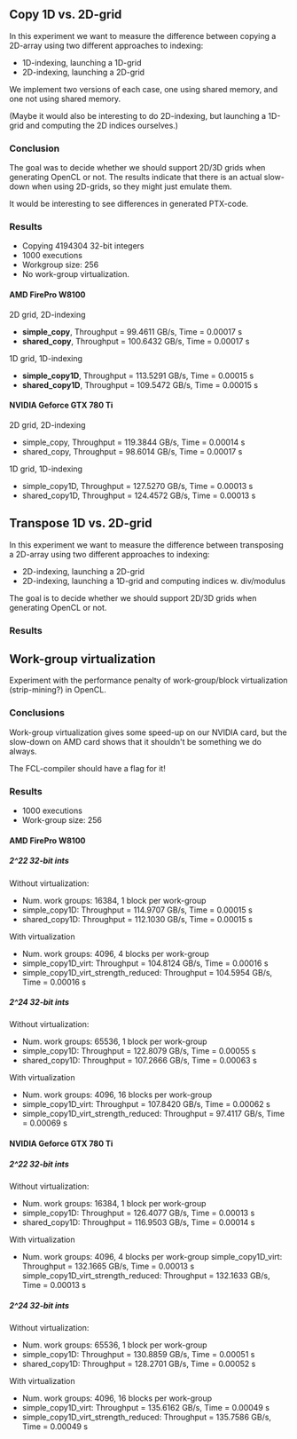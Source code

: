 Copy 1D vs. 2D-grid
------------------
In this experiment we want to measure the difference between copying
a 2D-array using two different approaches to indexing:

 * 1D-indexing, launching a 1D-grid
 * 2D-indexing, launching a 2D-grid

We implement two versions of each case, one using shared memory, and
one not using shared memory.

(Maybe it would also be interesting to do 2D-indexing, but launching a
1D-grid and computing the 2D indices ourselves.)

### Conclusion

The goal was to decide whether we should support 2D/3D grids when
generating OpenCL or not. The results indicate that there is an actual
slow-down when using 2D-grids, so they might just emulate them.

It would be interesting to see differences in generated PTX-code.

### Results
 * Copying 4194304 32-bit integers
 * 1000 executions
 * Workgroup size: 256
 * No work-group virtualization.

#### AMD FirePro W8100
2D grid, 2D-indexing

 - **simple_copy**, Throughput =  99.4611 GB/s, Time = 0.00017 s
 - **shared_copy**, Throughput = 100.6432 GB/s, Time = 0.00017 s

1D grid, 1D-indexing

 - **simple_copy1D**, Throughput = 113.5291 GB/s, Time = 0.00015 s
 - **shared_copy1D**, Throughput = 109.5472 GB/s, Time = 0.00015 s

#### NVIDIA Geforce GTX 780 Ti
2D grid, 2D-indexing

 - simple_copy, Throughput = 119.3844 GB/s, Time = 0.00014 s
 - shared_copy, Throughput = 98.6014 GB/s, Time = 0.00017 s

1D grid, 1D-indexing

 - simple_copy1D, Throughput = 127.5270 GB/s, Time = 0.00013 s
 - shared_copy1D, Throughput = 124.4572 GB/s, Time = 0.00013 s


Transpose 1D vs. 2D-grid
-----------------------
In this experiment we want to measure the difference between
transposing a 2D-array using two different approaches to indexing:

 * 2D-indexing, launching a 2D-grid
 * 2D-indexing, launching a 1D-grid and computing indices w. div/modulus

The goal is to decide whether we should support 2D/3D grids when
generating OpenCL or not.

### Results

Work-group virtualization
-------------------------
Experiment with the performance penalty of work-group/block
virtualization (strip-mining?) in OpenCL. 

### Conclusions

Work-group virtualization gives some speed-up on our NVIDIA card, but
the slow-down on AMD card shows that it shouldn't be something we do
always.

The FCL-compiler should have a flag for it!

### Results
 * 1000 executions
 * Work-group size: 256

#### AMD FirePro W8100

##### 2^22 32-bit ints

Without virtualization:

 - Num. work groups: 16384, 1 block per work-group
 - simple_copy1D: Throughput = 114.9707 GB/s, Time = 0.00015 s
 - shared_copy1D: Throughput = 112.1030 GB/s, Time = 0.00015 s

With virtualization

 - Num. work groups: 4096, 4 blocks per work-group
 - simple_copy1D_virt: Throughput = 104.8124 GB/s, Time = 0.00016 s
 - simple_copy1D_virt_strength_reduced: Throughput = 104.5954 GB/s, Time = 0.00016 s

##### 2^24 32-bit ints

Without virtualization:

 - Num. work groups: 65536, 1 block per work-group
 - simple_copy1D: Throughput = 122.8079 GB/s, Time = 0.00055 s
 - shared_copy1D: Throughput = 107.2666 GB/s, Time = 0.00063 s


With virtualization

 - Num. work groups: 4096, 16 blocks per work-group
 - simple_copy1D_virt: Throughput = 107.8420 GB/s, Time = 0.00062 s
 - simple_copy1D_virt_strength_reduced: Throughput = 97.4117 GB/s, Time = 0.00069 s


#### NVIDIA Geforce GTX 780 Ti

##### 2^22 32-bit ints

Without virtualization:

 - Num. work groups: 16384, 1 block per work-group
 - simple_copy1D: Throughput = 126.4077 GB/s, Time = 0.00013 s
 - shared_copy1D: Throughput = 116.9503 GB/s, Time = 0.00014 s

With virtualization

 - Num. work groups: 4096, 4 blocks per work-group
 simple_copy1D_virt: Throughput = 132.1665 GB/s, Time = 0.00013 s
 simple_copy1D_virt_strength_reduced: Throughput = 132.1633 GB/s, Time = 0.00013 s


##### 2^24 32-bit ints

Without virtualization:

 - Num. work groups: 65536, 1 block per work-group
 - simple_copy1D: Throughput = 130.8859 GB/s, Time = 0.00051 s
 - shared_copy1D: Throughput = 128.2701 GB/s, Time = 0.00052 s

With virtualization

 - Num. work groups: 4096, 16 blocks per work-group
 - simple_copy1D_virt: Throughput = 135.6162 GB/s, Time = 0.00049 s
 - simple_copy1D_virt_strength_reduced: Throughput = 135.7586 GB/s, Time = 0.00049 s

